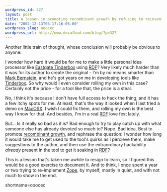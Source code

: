 ```yaml
--- 
wordpress_id: 327
layout: post
title: A lesson in promoting recombinant growth by refusing to reinvent wheels
date: "2002-12-13T03:17:16-05:00"
wordpress_slug: ooocec
wordpress_url: http://www.decafbad.com/blog/?p=327
---
```

<p>Another little train of thought, whose conclusion will probably be obvious to anyone:</p>
<p>I wonder how hard it would be for me to make a little personal idea processor like <a href="http://www.eastgate.com/Tinderbox/" target="_top">Eastgate Tinderbox</a> using <a href="http://www.decafbad.com/twiki/bin/view/Main/RDF">RDF</a>?  Very likely much harder than it was for its author to create the original - I'm by no means smarter than <a href="http://www.markbernstein.org/" target="_top">Mark Bernstein</a>, and he's got years on me in developing tools like <a href="http://www.eastgate.com/Tinderbox/" target="_top">Tinderbox</a>.  So why would I even consider rolling my own in this case?  Certainly not the price - for a tool like that, the price is a steal.</p>
<p>No, I think it's because I don't have full access to hack the thing, and it has a few itchy spots for me.  At least, that's the way it looked when I last tried a demo on <a href="http://www.decafbad.com/twiki/bin/view/Main/MacOSX">MacOSX</a>.  I wish I could fix them, and rolling my own is the best way I know for that.  And besides, I'm in a real <a href="http://www.decafbad.com/twiki/bin/view/Main/RDF">RDF</a> love fest lately.</p>
<p>But...  Is it really so bad as it is?  Bad enough to try to play catch up with what someone else has already devoted so much to?  Nope.  Bad idea.  Best to promote <a href="http://weblog.infoworld.com/udell/2002/12/12.html#a537">recombinant growth</a>, and rephrase the question:  I wonder how long it would take me to get used to the tool's quirks as I percieve them, make suggestions to the author, and then use the extraordinary hackability <i>already</i> present in the tool to get it soaking in <a href="http://www.decafbad.com/twiki/bin/view/Main/RDF">RDF</a>?</p>
<p>This is a lesson that's taken me awhile to resign to learn, so I figured this would be a good exercise to document it.  And to think, I once spent a year or two trying to re-implement <a href="http://www.zope.org" target="_top">Zope</a>, by myself, mostly in quiet, and with not much to show in the end.</p>
<!--more-->
shortname=ooocec
